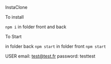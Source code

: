 InstaClone

To install 

`npm i` in folder front and back

To Start

in folder back `npm start`
in folder front `npm start`

USER 
email: test@test.fr
password: testtest

